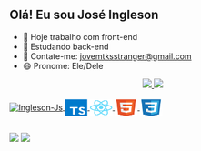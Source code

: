 ## Olá! Eu sou José Ingleson

- 🔭 Hoje trabalho com front-end
- 🌱 Estudando back-end
- 💬 Contate-me: jovemtksstranger@gmail.com
- 😄 Pronome: Ele/Dele

<div align="center">
  <a href="https://github.com/joseingleson">
  <img height="180em" src="https://github-readme-stats.vercel.app/api?username=joseingleson&show_icons=true&theme=dark&include_all_commits=true&count_private=true"/>
  <img height="180em" src="https://github-readme-stats.vercel.app/api/top-langs/?username=joseingleson&layout=compact&langs_count=7&theme=dark"/>
</div>
<div style="display: inline_block"><br>
  <img align="center" alt="Ingleson-Js" height="30" width="40" src="https://cdn.jsdelivr.net/gh/devicons/devicon/icons/javascript/javascript-original.svg">
  <img align="center" alt="Ingleson-Ts" height="30" width="40" src="https://raw.githubusercontent.com/devicons/devicon/master/icons/typescript/typescript-plain.svg">
  <img align="center" alt="Ingleson-React" height="30" width="40" src="https://raw.githubusercontent.com/devicons/devicon/master/icons/react/react-original.svg">
  <img align="center" alt="Ingleson-HTML" height="30" width="40" src="https://raw.githubusercontent.com/devicons/devicon/master/icons/html5/html5-original.svg">
  <img align="center" alt="Ingleson-CSS" height="30" width="40" src="https://raw.githubusercontent.com/devicons/devicon/master/icons/css3/css3-original.svg">
</div>
  
  ##
  
<div> 
  <a href="https://instagram.com/joseingleson" target="_blank"><img src="https://img.shields.io/badge/-Instagram-%23E4405F?style=for-the-badge&logo=instagram&logoColor=white" target="_blank"></a>
  <a href="https://www.linkedin.com/in/jose-ingleson/" target="_blank"><img src="https://img.shields.io/badge/-LinkedIn-%230077B5?style=for-the-badge&logo=linkedin&logoColor=white" target="_blank"></a>
</div>
